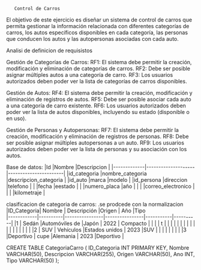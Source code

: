        Control de Carros
 
 El objetivo de este ejercicio es diseñar un sistema de control de carros que permita gestionar la información relacionada con diferentes categorías de carros, los autos específicos disponibles en cada categoría, las personas que conducen los autos y las autopersonas asociadas con cada auto.

Analisi de definicion de requisistos

Gestión de Categorías de Carros:
RF1: El sistema debe permitir la creación, modificación y eliminación de categorías de carros.
RF2: Debe ser posible asignar múltiples autos a una categoría de carro.
RF3: Los usuarios autorizados deben poder ver la lista de categorías de carros disponibles.

Gestión de Autos:
RF4: El sistema debe permitir la creación, modificación y eliminación de registros de autos.
RF5: Debe ser posible asociar cada auto a una categoría de carro existente.
RF6: Los usuarios autorizados deben poder ver la lista de autos disponibles, incluyendo su estado (disponible o en uso).

Gestión de Personas y Autopersonas:
RF7: El sistema debe permitir la creación, modificación y eliminación de registros de personas.
RF8: Debe ser posible asignar múltiples autopersonas a un auto.
RF9: Los usuarios autorizados deben poder ver la lista de personas y su asociación con los autos.

Base de datos:
|Id           |Nombre              |Descripcion            |
|-------------|--------------------|-----------------------|
|id_categoria |nombre_categoria    |descripcion_categoria  |
|id_auto      |marca               |modelo                 |
|id_persona   |direccion           |telefono               |
|             |fecha               |eestado                |
|             |numero_placa        |año                    |
|             |                    |correo_electronico     |
|             |                    |kilometraje            | 

clasificacion de categoria de carros:
.se prodcede con la normalizacion
|ID_Categoria|	Nombre  |	Descripción    |Origen          |	Año	    |Tipo      
|------------|----------|----------------|----------------|-----------|----------|
|1           |	Sedán   |Automóviles de  |Japón           |	2022	  | Compacto |
|            |          |   t            |			      |           |          |
|            |          |           	 |		          |           |          |
|          	 |	        |                |                |           |          |
|2           |   SUV    |  Vehículos	 |Estados unidos  |  2023	  |SUV       |
|	         |          |                |                |           |          |
|3	         |Deportivo |	cupe         |Alemania	      |  2023  	  |Deportivo |
		


CREATE TABLE CategoriaCarro (
    ID_Categoria INT PRIMARY KEY,
    Nombre VARCHAR(50),
    Descripcion VARCHAR(255),
    Origen VARCHAR(50),
    Ano INT,
    Tipo VARCHAR(50)
);




